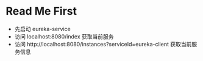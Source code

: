 # Read Me First
* 先启动 eureka-service
* 访问 localhost:8080/index 获取当前服务
* 访问 http://localhost:8080/instances?serviceId=eureka-client 获取当前服务信息